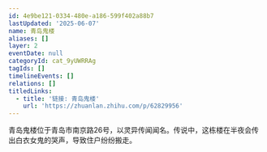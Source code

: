 ```yaml
---
id: 4e9be121-0334-480e-a186-599f402a88b7
lastUpdated: '2025-06-07'
name: 青岛鬼楼
aliases: []
layer: 2
eventDate: null
categoryId: cat_9yUWRRAg
tagIds: []
timelineEvents: []
relations: []
titledLinks:
  - title: '链接: 青岛鬼楼'
    url: 'https://zhuanlan.zhihu.com/p/62829956'
---
```

青岛鬼楼位于青岛市南京路26号，以灵异传闻闻名。传说中，这栋楼在半夜会传出白衣女鬼的哭声，导致住户纷纷搬走。
